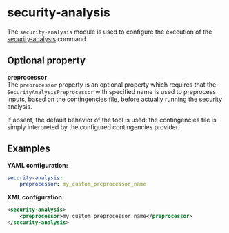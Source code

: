 # security-analysis

The `security-analysis` module is used to configure the execution of the [security-analysis](../itools/security-analysis.md) command.

## Optional property

**preprocessor**  
The `preprocessor` property is an optional property which requires that the `SecurityAnalysisPreprocessor` with specified name is used to preprocess inputs, based on the contingencies file, before actually running the security analysis.

If absent, the default behavior of the tool is used: the contingencies file is simply interpreted by the configured contingencies provider.

## Examples

**YAML configuration:**  
```yaml
security-analysis:
    preprocessor: my_custom_preprocessor_name
```

**XML configuration:**  
```xml
<security-analysis>
    <preprocessor>my_custom_preprocessor_name</preprocessor>
</security-analysis>
```

